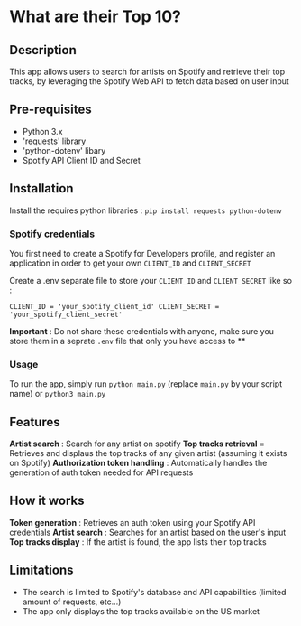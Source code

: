 # What are their Top 10?

## Description
This app allows users to search for artists on Spotify and retrieve their top tracks, by leveraging the Spotify Web API to fetch data based on user input

## Pre-requisites
- Python 3.x
- 'requests' library
- 'python-dotenv' libary
- Spotify API Client ID and Secret

## Installation
Install the requires python libraries : `pip install requests python-dotenv`

### Spotify credentials
You first need to create a Spotify for Developers profile, and register an application in order to get your own `CLIENT_ID` and `CLIENT_SECRET`

Create a .env separate file to store your `CLIENT_ID` and `CLIENT_SECRET` like so : 

`CLIENT_ID = 'your_spotify_client_id'
CLIENT_SECRET = 'your_spotify_client_secret'`

**Important** : Do not share these credentials with anyone, make sure you store them in a seprate `.env` file that only you have access to ** 

### Usage
To run the app, simply run `python main.py` (replace `main.py` by your script name) or `python3 main.py`

## Features
**Artist search** : Search for any artist on spotify 
**Top tracks retrieval** = Retrieves and displaus the top tracks of any given artist (assuming it exists on Spotify)
**Authorization token handling** : Automatically handles the generation of auth token needed for API requests

## How it works
**Token generation** : Retrieves an auth token using your Spotify API credentials
**Artist search** : Searches for an artist based on the user's input
**Top tracks display** : If the artist is found, the app lists their top tracks

## Limitations
- The search is limited to Spotify's database and API capabilities (limited amount of requests, etc...)
- The app only displays the top tracks available on the US market
